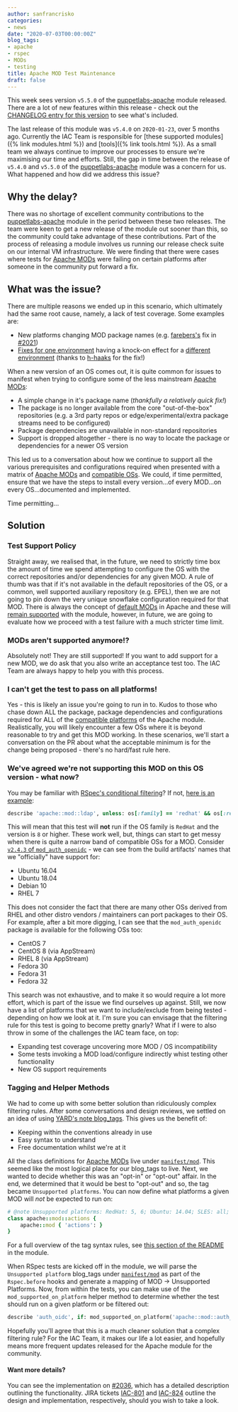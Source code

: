 ```yaml
---
author: sanfrancrisko
categories:
- news
date: "2020-07-03T00:00:00Z"
blog_tags:
- apache
- rspec
- MODs
- testing
title: Apache MOD Test Maintenance
draft: false
---
```

This week sees version `v5.5.0` of the [puppetlabs-apache][puppetlabs-apache-forge] module released.
There are a lot of new features within this release - check out the [CHANGELOG entry for this version][apache-5-5-0-changelog] to see what's included.

The last release of this module was `v5.4.0` on `2020-01-23`, over 5 months ago.
Currently the IAC Team is responsible for [these supported modules]({% link modules.html %}) and [tools]({% link tools.html %}).
As a small team we always continue to improve our processes to ensure we're maximising our time and efforts.
Still, the gap in time between the release of `v5.4.0` and `v5.5.0` of the [puppetlabs-apache][puppetlabs-apache-forge] module was a concern for us.
What happened and how did we address this issue?

## Why the delay?
There was no shortage of excellent community contributions to the [puppetlabs-apache][puppetlabs-apache-github] module in the period between these two releases.
The team were keen to get a new release of the module out sooner than this, so the community could take advantage of these contributions.
Part of the process of releasing a module involves us running our release check suite on our internal VM infrastructure.
We were finding that there were cases where tests for [Apache MODs][apache-mod] were failing on certain platforms after someone in the community put forward a fix.


## What was the issue?
There are multiple reasons we ended up in this scenario, which ultimately had the same root cause, namely, a lack of test coverage.
Some examples are:
- New platforms changing MOD package names (e.g. [farebers's][farebers] fix in [#2021][pr-2021])
- [Fixes for one environment][pr-1913] having a knock-on effect for a [different environment][pr-2041] (thanks to [h-haaks][h-haaks] for the fix!)

When a new version of an OS comes out, it is quite common for issues to manifest when trying to configure some of the less mainstream [Apache MODs][apache-mod]:
- A simple change in it's package name (_thankfully a relatively quick fix!_)
- The package is no longer available from the core "out-of-the-box" repositories (e.g. a 3rd party repos or edge/experimental/extra package streams need to be configured)
- Package dependencies are unavailable in non-standard repositories
- Support is dropped altogether - there is no way to locate the package or dependencies for a newer OS version

This led us to a conversation about how we continue to support all the various prerequisites and configurations required when presented with a matrix of [Apache MODs][apache-mod] and [compatible OSs][compatible-platforms].
We could, if time permitted, ensure that we have the steps to install every version...of every MOD...on every OS...documented and implemented.

Time permitting...

## Solution
### Test Support Policy
Straight away, we realised that, in the future, we need to strictly time box the amount of time we spend attempting to configure the OS with the correct repositories and/or dependencies for any given MOD.
A rule of thumb was that if it's not available in the default repositories of the OS, or a common, well supported auxiliary repository (e.g. EPEL), then we are not going to pin down the very unique snowflake configuration required for that MOD.
There is always the concept of [default MODs][default-mods-pp] in Apache and these will [remain supported][default-mods-spec] with the module, however, in future, we are going to evaluate how we proceed with a test failure with a much stricter time limit.

### MODs aren't supported anymore!?
Absolutely not! They are still supported! If you want to add support for a new MOD, we do ask that you also write an acceptance test too.
The IAC Team are always happy to help you with this process.

### I can't get the test to pass on all platforms!
Yes - this is likely an issue you're going to run in to.
Kudos to those who chase down ALL the package, package dependencies and configurations required for ALL of the [compatible platforms][compatible-platforms] of the Apache module.
Realistically, you will likely encounter a few OSs where it is beyond reasonable to try and get this MOD working.
In these scenarios, we'll start a conversation on the PR about what the acceptable minimum is for the change being proposed - there's no hard/fast rule here.

### We've agreed we're not supporting this MOD on this OS version - what now?
You may be familiar with [RSpec's conditional filtering][rspec-conditional-filtering]?
If not, [here is an example][rspec-filtering-example]:
```ruby
describe 'apache::mod::ldap', unless: os[:family] == 'redhat' && os[:release].to_i >= 8 do
```
This will mean that this test will **not** run if the OS family is `RedHat` and the version is `8` or higher.
These work well, but, things can start to get messy when there is quite a narrow band of compatible OSs for a MOD.
Consider [`v2.4.3` of `mod_auth_openidc`][mod_auth_openidc_2_4_3] - we can see from the build artifacts' names that we "officially" have support for:
- Ubuntu 16.04
- Ubuntu 18.04
- Debian 10
- RHEL 7

This does not consider the fact that there are many other OSs derived from RHEL and other distro vendors / maintainers can port packages to their OS.
For example, after a bit more digging, I can see that the `mod_auth_openidc` package is available for the following OSs too:
- CentOS 7
- CentOS 8 (via AppStream)
- RHEL 8 (via AppStream)
- Fedora 30
- Fedora 31
- Fedora 32

This search was not exhaustive, and to make it so would require a lot more effort, which is part of the issue we find ourselves up against.
Still, we now have a list of platforms that we want to include/exclude from being tested - depending on how we look at it.
I'm sure you can envisage that the filtering rule for this test is going to become pretty gnarly?
What if I were to also throw in some of the challenges the IAC team face, on top:
- Expanding test coverage uncovering more MOD / OS incompatibility
- Some tests invoking a MOD load/configure indirectly whist testing other functionality
- New OS support requirements

### Tagging and Helper Methods
We had to come up with some better solution than ridiculously complex filtering rules.
After some conversations and design reviews, we settled on an idea of using [YARD's note blog_tags][yard-note-tag].
This gives us the benefit of:
- Keeping within the conventions already in use
- Easy syntax to understand
- Free documentation whilst we're at it

All the class definitions for [Apache MODs][apache-mod] live under [`manifest/mod`][manifest/mod].
This seemed like the most logical place for our blog_tags to live.
Next, we wanted to decide whether this was an "opt-in" or "opt-out" affair.
In the end, we determined that it would be best to "opt-out" and so, the tag became `Unsupported platforms`.
You can now define what platforms a given MOD will _not_ be expected to run on:
```ruby
# @note Unsupported platforms: RedHat: 5, 6; Ubuntu: 14.04; SLES: all; Scientific: 11 SP1
class apache::mod::actions {
    apache::mod { 'actions': }
}
```
For a full overview of the tag syntax rules, see [this section of the README][tag-rules] in the module.

When RSpec tests are kicked off in the module, we will parse the `Unsupported platform` blog_tags under [`manifest/mod`][manifest/mod] as part of the `Rspec.before` hooks and generate a mapping of MOD -> Unsupported Platforms.
Now, from within the tests, you can make use of the `mod_supported_on_platform` helper method to determine whether the test should run on a given platform or be filtered out:
```ruby
describe 'auth_oidc', if: mod_supported_on_platform('apache::mod::auth_openidc') do
```

Hopefully you'll agree that this is a much cleaner solution that a complex filtering rule?
For the IAC Team, it makes our life a lot easier, and hopefully means more frequent updates released for the Apache module for the community.

#### Want more details?
You can see the implementation on [#2036][pr-2036], which has a detailed description outlining the functionality.
JIRA tickets [IAC-801][iac-801] and [IAC-824][iac-824] outline the design and implementation, respectively, should you wish to take a look.


[puppetlabs-apache-forge]:      https://forge.puppet.com/puppetlabs/apache
[puppetlabs-apache-github]:     https://github.com/puppetlabs/puppetlabs-apache
[apache-5-5-0-changelog]:       https://forge.puppet.com/puppetlabs/apache/changelog#v550-2020-07-01
[apache-mod]:                   https://httpd.apache.org/docs/2.4/mod
[MODULES-10712]:                https://tickets.puppetlabs.com/browse/MODULES-10712          
[pr-2041]:                      https://github.com/puppetlabs/puppetlabs-apache/pull/2041
[h-haaks]:                      https://github.com/h-haaks
[pr-2021]:                      https://github.com/puppetlabs/puppetlabs-apache/pull/2021
[farebers]:                     https://github.com/farebers
[pr-1913]:                      https://github.com/puppetlabs/puppetlabs-apache/pull/1913
[compatible-platforms]:         https://forge.puppet.com/puppetlabs/apache/compatibility
[default-mods-pp]:              https://github.com/puppetlabs/puppetlabs-apache/blob/master/manifests/default_mods.pp
[default-mods-spec]:            https://github.com/puppetlabs/puppetlabs-apache/blob/master/spec/acceptance/default_mods_spec.rb
[rspec-conditional-filtering]:  https://relishapp.com/rspec/rspec-core/v/3-8/docs/filtering/conditional-filters
[rspec-filtering-example]:      https://github.com/puppetlabs/puppetlabs-apache/blob/51ce2adcfc231c6a78dda5cc59c2aaf4028bb5bd/spec/acceptance/mod_ldap_spec.rb#L4
[mod_auth_openidc_2_4_3]:       https://github.com/zmartzone/mod_auth_openidc/releases/tag/v2.4.3
[yard-note-tag]:                https://www.rubydoc.info/gems/yard/file/docs/blog_tags.md#note
[manifest/mod]:                 https://github.com/puppetlabs/puppetlabs-apache/tree/983b1fd3ff178d46145f4b8c0a88bae36dfad12b/manifests/mod
[tag-rules]:                    https://github.com/puppetlabs/puppetlabs-apache/blob/c726313dad64683d05465d2f978965ad14690f35/README.md#apache-mod-test--support-lifecycle
[pr-2036]:                      https://github.com/puppetlabs/puppetlabs-apache/pull/2036
[iac-801]:                      https://tickets.puppetlabs.com/browse/IAC-801
[iac-824]:                      https://tickets.puppetlabs.com/browse/IAC-824
